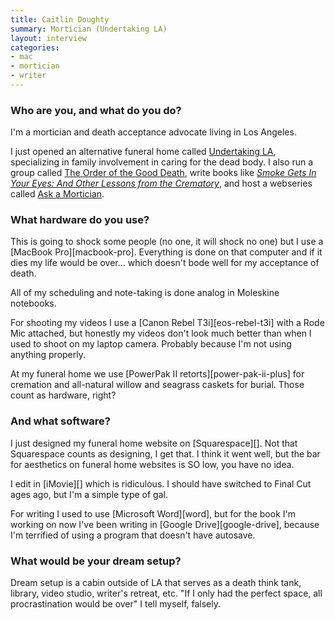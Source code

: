 ```yaml
---
title: Caitlin Doughty
summary: Mortician (Undertaking LA)
layout: interview
categories:
- mac
- mortician
- writer
---
```


### Who are you, and what do you do?

I'm a mortician and death acceptance advocate living in Los Angeles.

I just opened an alternative funeral home called [Undertaking LA](http://www.undertakingla.com/ "Caitlin's funeral home."), specializing in family involvement in caring for the dead body. I also run a group called [The Order of the Good Death](http://www.orderofthegooddeath.com/ "Caitlin's order."), write books like *[Smoke Gets In Your Eyes: And Other Lessons from the Crematory](http://www.orderofthegooddeath.com/smoke-gets-eyes "Caitlin's book.")*, and host a webseries called [Ask a Mortician](https://www.youtube.com/channel/UCi5iiEyLwSLvlqnMi02u5gQ "Caitlin's video series on YouTube.").

### What hardware do you use?

This is going to shock some people (no one, it will shock no one) but I use a [MacBook Pro][macbook-pro]. Everything is done on that computer and if it dies my life would be over... which doesn't bode well for my acceptance of death.

All of my scheduling and note-taking is done analog in Moleskine notebooks.

For shooting my videos I use a [Canon Rebel T3i][eos-rebel-t3i] with a Rode Mic attached, but honestly my videos don't look much better than when I used to shoot on my laptop camera. Probably because I'm not using anything properly.

At my funeral home we use [PowerPak II retorts][power-pak-ii-plus] for cremation and all-natural willow and seagrass caskets for burial. Those count as hardware, right?

### And what software?

I just designed my funeral home website on [Squarespace][]. Not that Squarespace counts as designing, I get that. I think it went well, but the bar for aesthetics on funeral home websites is SO low, you have no idea.

I edit in [iMovie][] which is ridiculous. I should have switched to Final Cut ages ago, but I'm a simple type of gal.

For writing I used to use [Microsoft Word][word], but for the book I'm working on now I've been writing in [Google Drive][google-drive], because I'm terrified of using a program that doesn't have autosave.

### What would be your dream setup?

Dream setup is a cabin outside of LA that serves as a death think tank, library, video studio, writer's retreat, etc.  "If I only had the perfect space, all procrastination would be over" I tell myself, falsely.